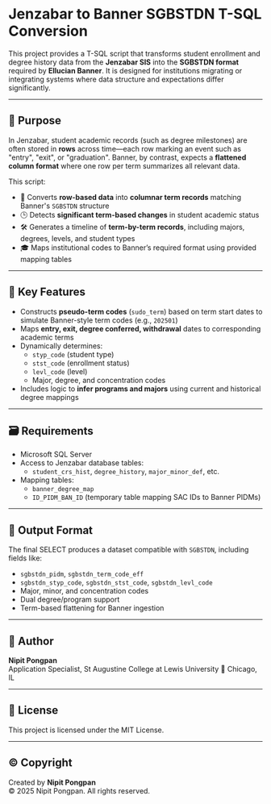 # Jenzabar to Banner SGBSTDN T-SQL Conversion

This project provides a T-SQL script that transforms student enrollment and degree history data from the **Jenzabar SIS** into the **SGBSTDN format** required by **Ellucian Banner**. It is designed for institutions migrating or integrating systems where data structure and expectations differ significantly.

---

## 🎯 Purpose

In Jenzabar, student academic records (such as degree milestones) are often stored in **rows** across time—each row marking an event such as "entry", "exit", or "graduation". Banner, by contrast, expects a **flattened column format** where one row per term summarizes all relevant data.

This script:

- 🧩 Converts **row-based data** into **columnar term records** matching Banner's `SGBSTDN` structure
- 🕒 Detects **significant term-based changes** in student academic status
- 🛠 Generates a timeline of **term-by-term records**, including majors, degrees, levels, and student types
- 🎓 Maps institutional codes to Banner’s required format using provided mapping tables

---

## 🧩 Key Features

- Constructs **pseudo-term codes** (`sudo_term`) based on term start dates to simulate Banner-style term codes (e.g., `202501`)
- Maps **entry, exit, degree conferred, withdrawal** dates to corresponding academic terms
- Dynamically determines:
  - `styp_code` (student type)
  - `stst_code` (enrollment status)
  - `levl_code` (level)
  - Major, degree, and concentration codes
- Includes logic to **infer programs and majors** using current and historical degree mappings



---

## 🗃 Requirements

- Microsoft SQL Server
- Access to Jenzabar database tables:
  - `student_crs_hist`, `degree_history`, `major_minor_def`, etc.
- Mapping tables:
  - `banner_degree_map`
  - `ID_PIDM_BAN_ID` (temporary table mapping SAC IDs to Banner PIDMs)

---

## 📌 Output Format

The final SELECT produces a dataset compatible with `SGBSTDN`, including fields like:

- `sgbstdn_pidm`, `sgbstdn_term_code_eff`
- `sgbstdn_styp_code`, `sgbstdn_stst_code`, `sgbstdn_levl_code`
- Major, minor, and concentration codes
- Dual degree/program support
- Term-based flattening for Banner ingestion

---

## 🧠 Author

**Nipit Pongpan**  
Application Specialist, St Augustine College at Lewis University
📍 Chicago, IL  

---

## 📜 License

This project is licensed under the MIT License.


---

## © Copyright

Created by **Nipit Pongpan**  
© 2025 Nipit Pongpan. All rights reserved.
